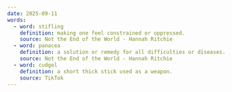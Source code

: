 ```yaml
---
date: 2025-09-11
words:
  - word: stifling
    definition: making one feel constrained or oppressed.
    source: Not the End of the World - Hannah Ritchie
  - word: panacea
    definition: a solution or remedy for all difficulties or diseases.
    source: Not the End of the World - Hannah Ritchie
  - word: cudgel
    definition: a short thick stick used as a weapon.
    source: TikTok
---
```

